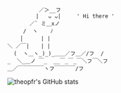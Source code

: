               ／＞__フ
             |   ᴗ ᴗ|     ' Hi there '
           ／` ミ＿xノ    
         /  ヽ    ﾉ    
        │ 　   | | 
    ＼ ／￣|　  | | 
      (  ヽ＿ヽ_)_)_＿＿／フ＿／/フ  /
    _  ＼_＿ノ ￣_  __￣_￣_￣＼フ￣＼フ
    ＿／￣￣￣￣￣ヽフ￣￣￣￣/フ
![theopfr's GitHub stats](https://github-readme-stats.vercel.app/api?username=theopfr&theme=tokyonight&show_icons=true&hide_border=true)

